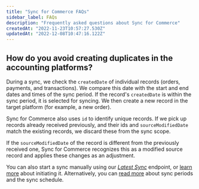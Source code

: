 ```yaml
---
title: "Sync for Commerce FAQs"
sidebar_label: FAQs
description: "Frequently asked questions about Sync for Commerce"
createdAt: "2022-11-23T10:57:27.530Z"
updatedAt: "2022-12-08T10:47:16.122Z"
---
```


## How do you avoid creating duplicates in the accounting platforms?

During a sync, we check the `createdDate` of individual records (orders, payments, and transactions). We compare this date with the start and end dates and times of the sync period. If the record's `createdDate` is within the sync period, it is selected for syncing. We then create a new record in the target platform (for example, a new order).

Sync for Commerce also uses `id` to identify unique records. If we pick up records already received previously, and their ids and `sourceModifiedDate` match the existing records, we discard these from the sync scope.

If the `sourceModifiedDate` of the record is different from the previously received one, Sync for Commerce recognizes this as a modified source record and applies these changes as an adjustment.

You can also start a sync manually using our [_Latest Sync_](https://docs.codat.io/reference/post-sync-latest) endpoint, or [learn more](/sfc/sync-for-commerce-knowledge-base/initiating-a-sync) about initiating it. Alternatively, you can [read more](/sfc/sync-for-commerce-knowledge-base/synchronization-schedule) about sync periods and the sync schedule.
